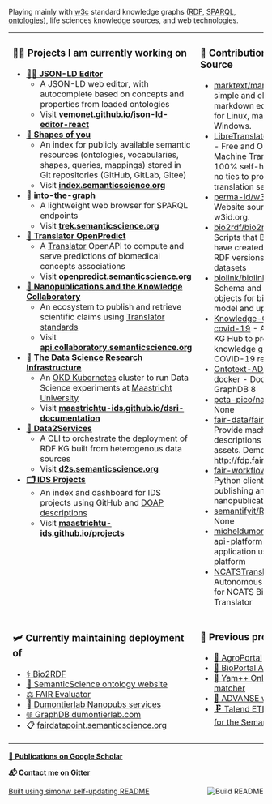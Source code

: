 Playing mainly with [w3c](https://www.w3.org/) standard knowledge graphs ([RDF](https://www.w3.org/RDF/), [SPARQL](https://www.w3.org/TR/sparql11-query/), [ontologies](https://www.w3.org/OWL)), life sciences knowledge sources, and web technologies.

<table><tr><td valign="top" width="50%">

### 👨‍💻 Projects I am currently working on
* [**🧙‍♂️ JSON-LD Editor**](https://github.com/vemonet/json-ld-editor-react) 
  * A JSON-LD web editor, with autocomplete based on concepts and properties from loaded ontologies
  * Visit **[vemonet.github.io/json-ld-editor-react](https://vemonet.github.io/json-ld-editor-react)** 
* [**💠 Shapes of you**](https://github.com/vemonet/shapes-of-you) 
  * An index for publicly available semantic resources (ontologies,  vocabularies, shapes, queries, mappings) stored in Git repositories  (GitHub, GitLab, Gitee)
  * Visit **[index.semanticscience.org](https://index.semanticscience.org)** 
* [**🧭 into-the-graph**](https://github.com/MaastrichtU-IDS/into-the-graph) 
  * A lightweight web browser for SPARQL endpoints
  * Visit **[trek.semanticscience.org](https://trek.semanticscience.org)**
* [**🔮 Translator OpenPredict**](https://github.com/MaastrichtU-IDS/translator-openpredict) 
  * A [Translator](https://ncats.nih.gov/translator) OpenAPI to compute and serve predictions of biomedical concepts associations
  * Visit **[openpredict.semanticscience.org](https://openpredict.semanticscience.org/)**
* [**🔬 Nanopublications and the Knowledge Collaboratory**](http://nanopub.org/wordpress/)
  * An ecosystem to publish and retrieve scientific claims using [Translator standards](https://github.com/NCATSTranslator/ReasonerAPI)
  * Visit **[api.collaboratory.semanticscience.org](https://api.collaboratory.semanticscience.org/)**
* **[🔭 The Data Science Research Infrastructure](https://maastrichtu-ids.github.io/dsri-documentation/)**
  * An [OKD Kubernetes](https://www.okd.io/) cluster to run Data Science experiments at [Maastricht University](https://maastrichtuniversity.nl) 
  * Visit [**maastrichtu-ids.github.io/dsri-documentation**](https://maastrichtu-ids.github.io/dsri-documentation/)
* **[🐳 Data2Services](https://d2s.semanticscience.org)**
  * A CLI to orchestrate the deployment of RDF KG built from heterogenous data sources
  * Visit **[d2s.semanticscience.org](https://d2s.semanticscience.org)**
* [**🗂️ IDS Projects**](https://github.com/MaastrichtU-IDS/projects) 
  * An index and dashboard for IDS projects using GitHub and [DOAP descriptions](https://github.com/ewilderj/doap)
  * Visit **[maastrichtu-ids.github.io/projects](https://maastrichtu-ids.github.io/projects)** 

</td><td valign="top" width="50%">

### 🧞 Contributions to Open Source
<!-- contributions starts -->
* [marktext/marktext](https://github.com/marktext/marktext) - 📝A simple and elegant markdown editor, available for Linux, macOS and Windows.
* [LibreTranslate/LibreTranslate](https://github.com/LibreTranslate/LibreTranslate) - Free and Open Source Machine Translation API. 100% self-hosted, no limits, no ties to proprietary translation services.
* [perma-id/w3id.org](https://github.com/perma-id/w3id.org) - Website source code for w3id.org.
* [bio2rdf/bio2rdf-scripts](https://github.com/bio2rdf/bio2rdf-scripts) - Scripts that Bio2RDF users have created to generate RDF versions of scientific datasets
* [biolink/biolink-model](https://github.com/biolink/biolink-model) - Schema and generated objects for biolink data model and upper ontology
* [Knowledge-Graph-Hub/kg-covid-19](https://github.com/Knowledge-Graph-Hub/kg-covid-19) - An instance of KG Hub to produce a knowledge graph for COVID-19 response.
* [Ontotext-AD/graphdb-docker](https://github.com/Ontotext-AD/graphdb-docker) - Docker images for GraphDB 8
* [peta-pico/nanobench](https://github.com/peta-pico/nanobench) - None
* [fair-data/fairdatapoint](https://github.com/fair-data/fairdatapoint) - Provide machine-readable descriptions of your data assets. Demo server http://fdp.fairdatapoint.nl.
* [fair-workflows/nanopub](https://github.com/fair-workflows/nanopub) - Python client for searching, publishing and modifying nanopublications.
* [semantifyit/RocketRML](https://github.com/semantifyit/RocketRML) - None
* [micheldumontier/torres-api-platform](https://github.com/micheldumontier/torres-api-platform) - The TORRES application using API platform
* [NCATSTranslator/Relay](https://github.com/NCATSTranslator/Relay) - Autonomous relay system for NCATS Biomedical Data Translator
<!-- contributions ends -->

</td></tr>

<tr><td valign="top" width="50%">

### 🛩️ Currently maintaining deployment of
* [⚕️ Bio2RDF](https://bio2rdf.org/)
* [🔗 SemanticScience ontology website](https://semanticscience.org)
* [⚖️ FAIR Evaluator](https://fair-evaluator.semanticscience.org/FAIR_Evaluator/)
* [🔬 Dumontierlab Nanopubs services](http://grlc.np.dumontierlab.com/api/local/local/)
* [🌐 GraphDB dumontierlab.com](https://graphdb.dumontierlab.com/)
* 📋 [fairdatapoint.semanticscience.org](https://fairdatapoint.semanticscience.org/)

</td><td valign="top" width="50%">

### 🏺 Previous projects
* [🌾 AgroPortal](http://agroportal.lirmm.fr/)
* [📝 BioPortal Annotator+](https://bioportal.bioontology.org/annotatorplus)
* [🎯 Yam++ Online ontology matcher](http://yamplusplus.lirmm.fr/)
* [🐧 ADVANSE web services](http://advanse.lirmm.fr)
* [🗜️ Talend ETL components for the Semantic Web](https://github.com/vemonet/talend4sw)

</td></tr></table>

[**📜 Publications on Google Scholar**](https://scholar.google.com/citations?hl=en&user=G59f3woAAAAJ&sortby=pubdate)

[**📬 Contact me on Gitter**](https://gitter.im/vemonet)

<a href="https://github.com/vemonet/vemonet/actions"><img src="https://github.com/vemonet/vemonet/workflows/Build%20README/badge.svg" align="right" alt="Build README"></a> <a href="https://simonwillison.net/2020/Jul/10/self-updating-profile-readme/">Built using simonw self-updating README</a>

<!--
Personal stats API:

[![Vincent's GitHub stats](https://github-readme-stats.vercel.app/api?username=vemonet&show_icons=true)](https://github.com/anuraghazra/github-readme-stats)

Create table:
<table><tr><td valign="top">
1st column
</td><td valign="top">
2nd column
</td></tr></table>

- 🔭 I’m currently working on ...
- 🌱 I’m currently learning ...
- 👯 I’m looking to collaborate on ...
- 🤔 I’m looking for help with ...
- 💬 Ask me about ...
- 📫 How to reach me: ...
- 😄 Pronouns: ...
- ⚡ Fun fact: ...

### Releases 🏷️
<!-- recent_releases starts --

<!-- recent_releases ends --

<!-- See [all releases](https://github.com/vemonet/vemonet/blob/main/releases.md) --

-->
